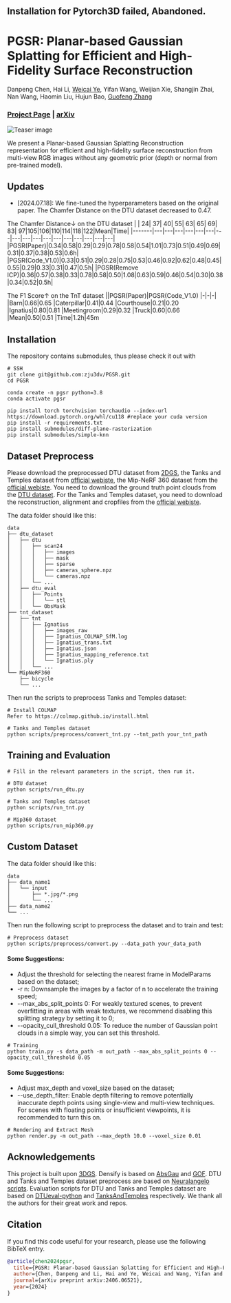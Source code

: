 ## Installation for Pytorch3D failed, Abandoned.

# PGSR: Planar-based Gaussian Splatting for Efficient and High-Fidelity Surface Reconstruction
Danpeng Chen, Hai Li, [Weicai Ye](https://ywcmaike.github.io/), Yifan Wang, Weijian Xie, Shangjin Zhai, Nan Wang, Haomin Liu, Hujun Bao, [Guofeng Zhang](http://www.cad.zju.edu.cn/home/gfzhang/)
### [Project Page](https://zju3dv.github.io/pgsr/) | [arXiv](https://arxiv.org/abs/2406.06521)
![Teaser image](assets/teaser.jpg)

We present a Planar-based Gaussian Splatting Reconstruction representation for efficient and high-fidelity surface reconstruction from multi-view RGB images without any geometric prior (depth or normal from pre-trained model).  

## Updates
- [2024.07.18]: We fine-tuned the hyperparameters based on the original paper. The Chamfer Distance on the DTU dataset decreased to 0.47.

The Chamfer Distance↓ on the DTU dataset
|     | 24| 37| 40| 55| 63| 65| 69| 83| 97|105|106|110|114|118|122|Mean|Time|
|-------|---|---|---|---|---|---|---|---|---|---|---|---|---|---|---|---|---|
|PGSR(Paper)|0.34|0.58|0.29|0.29|0.78|0.58|0.54|1.01|0.73|0.51|0.49|0.69|0.31|0.37|0.38|0.53|0.6h|
|PGSR(Code_V1.0)|0.33|0.51|0.29|0.28|0.75|0.53|0.46|0.92|0.62|0.48|0.45|0.55|0.29|0.33|0.31|0.47|0.5h|
|PGSR(Remove ICP)|0.36|0.57|0.38|0.33|0.78|0.58|0.50|1.08|0.63|0.59|0.46|0.54|0.30|0.38|0.34|0.52|0.5h|

The F1 Score↑ on the TnT dataset
||PGSR(Paper)|PGSR(Code_V1.0)
|-|-|-|
|Barn|0.66|0.65
|Caterpillar|0.41|0.44
|Courthouse|0.21|0.20
|Ignatius|0.80|0.81
|Meetingroom|0.29|0.32
|Truck|0.60|0.66
|Mean|0.50|0.51
|Time|1.2h|45m

## Installation

The repository contains submodules, thus please check it out with 
```shell
# SSH
git clone git@github.com:zju3dv/PGSR.git
cd PGSR

conda create -n pgsr python=3.8
conda activate pgsr

pip install torch torchvision torchaudio --index-url https://download.pytorch.org/whl/cu118 #replace your cuda version
pip install -r requirements.txt
pip install submodules/diff-plane-rasterization
pip install submodules/simple-knn
```

## Dataset Preprocess
Please download the preprocessed DTU dataset from [2DGS](https://surfsplatting.github.io/), the Tanks and Temples dataset from [official webiste](https://www.tanksandtemples.org/download/), the Mip-NeRF 360 dataset from the [official webiste](https://jonbarron.info/mipnerf360/). You need to download the ground truth point clouds from the [DTU dataset](https://roboimagedata.compute.dtu.dk/?page_id=36). For the Tanks and Temples dataset, you need to download the reconstruction, alignment and cropfiles from the [official webiste](https://jonbarron.info/mipnerf360/). 

The data folder should like this:
```shell
data
├── dtu_dataset
│   ├── dtu
│   │   ├── scan24
│   │   │   ├── images
│   │   │   ├── mask
│   │   │   ├── sparse
│   │   │   ├── cameras_sphere.npz
│   │   │   └── cameras.npz
│   │   └── ...
│   ├── dtu_eval
│   │   ├── Points
│   │   │   └── stl
│   │   └── ObsMask
├── tnt_dataset
│   ├── tnt
│   │   ├── Ignatius
│   │   │   ├── images_raw
│   │   │   ├── Ignatius_COLMAP_SfM.log
│   │   │   ├── Ignatius_trans.txt
│   │   │   ├── Ignatius.json
│   │   │   ├── Ignatius_mapping_reference.txt
│   │   │   └── Ignatius.ply
│   │   └── ...
└── MipNeRF360
    ├── bicycle
    └── ...
```

Then run the scripts to preprocess Tanks and Temples dataset:
```shell
# Install COLMAP
Refer to https://colmap.github.io/install.html

# Tanks and Temples dataset
python scripts/preprocess/convert_tnt.py --tnt_path your_tnt_path
```

## Training and Evaluation
```shell
# Fill in the relevant parameters in the script, then run it.

# DTU dataset
python scripts/run_dtu.py

# Tanks and Temples dataset
python scripts/run_tnt.py

# Mip360 dataset
python scripts/run_mip360.py
```

## Custom Dataset
The data folder should like this:
```shell
data
├── data_name1
│   └── input
│       ├── *.jpg/*.png
│       └── ...
├── data_name2
└── ...
```
Then run the following script to preprocess the dataset and to train and test:
```shell
# Preprocess dataset
python scripts/preprocess/convert.py --data_path your_data_path
```

#### Some Suggestions:
- Adjust the threshold for selecting the nearest frame in ModelParams based on the dataset;
- -r n: Downsample the images by a factor of n to accelerate the training speed;
- --max_abs_split_points 0: For weakly textured scenes, to prevent overfitting in areas with weak textures, we recommend disabling this splitting strategy by setting it to 0;
- --opacity_cull_threshold 0.05: To reduce the number of Gaussian point clouds in a simple way, you can set this threshold.
```shell
# Training
python train.py -s data_path -m out_path --max_abs_split_points 0 --opacity_cull_threshold 0.05
```

#### Some Suggestions:
- Adjust max_depth and voxel_size based on the dataset;
- --use_depth_filter: Enable depth filtering to remove potentially inaccurate depth points using single-view and multi-view techniques. For scenes with floating points or insufficient viewpoints, it is recommended to turn this on.
```shell
# Rendering and Extract Mesh
python render.py -m out_path --max_depth 10.0 --voxel_size 0.01
```

## Acknowledgements
This project is built upon [3DGS](https://github.com/graphdeco-inria/gaussian-splatting). Densify is based on [AbsGau](https://ty424.github.io/AbsGS.github.io/) and [GOF](https://github.com/autonomousvision/gaussian-opacity-fields?tab=readme-ov-file). DTU and Tanks and Temples dataset preprocess are based on [Neuralangelo scripts](https://github.com/NVlabs/neuralangelo/blob/main/DATA_PROCESSING.md). Evaluation scripts for DTU and Tanks and Temples dataset are based on [DTUeval-python](https://github.com/jzhangbs/DTUeval-python) and [TanksAndTemples](https://github.com/isl-org/TanksAndTemples/tree/master/python_toolbox/evaluation) respectively. We thank all the authors for their great work and repos. 


## Citation

If you find this code useful for your research, please use the following BibTeX entry.

```bibtex
@article{chen2024pgsr,
  title={PGSR: Planar-based Gaussian Splatting for Efficient and High-Fidelity Surface Reconstruction},
  author={Chen, Danpeng and Li, Hai and Ye, Weicai and Wang, Yifan and Xie, Weijian and Zhai, Shangjin and Wang, Nan and Liu, Haomin and Bao, Hujun and Zhang, Guofeng},
  journal={arXiv preprint arXiv:2406.06521},
  year={2024}
}
```
